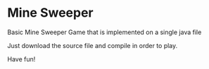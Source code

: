 # Mine Sweeper
Basic Mine Sweeper Game that is implemented on a single java file

Just download the source file and compile in order to play.

Have fun!
